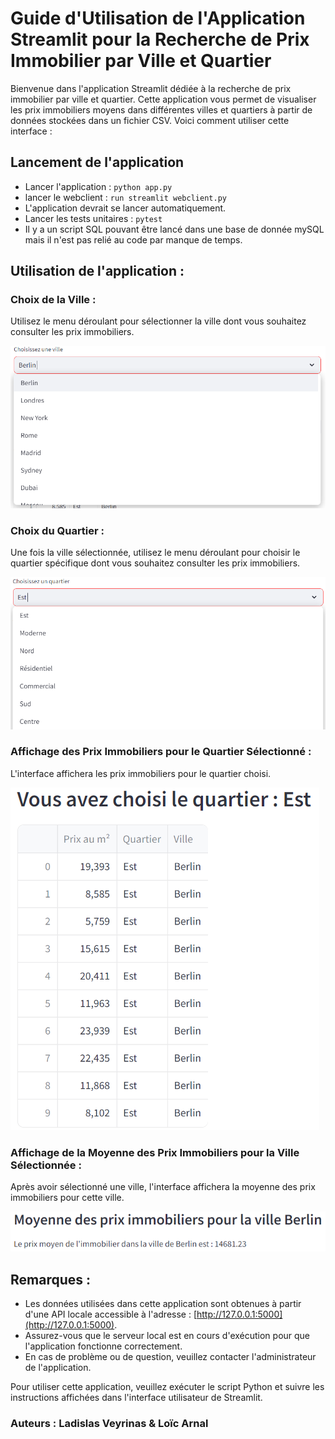 # Guide d'Utilisation de l'Application Streamlit pour la Recherche de Prix Immobilier par Ville et Quartier

Bienvenue dans l'application Streamlit dédiée à la recherche de prix immobilier par ville et quartier. Cette application vous permet de visualiser les prix immobiliers moyens dans différentes villes et quartiers à partir de données stockées dans un fichier CSV. Voici comment utiliser cette interface :

## Lancement de l'application

- Lancer l'application : ``python app.py``
- lancer le webclient : ``run streamlit webclient.py``
- L'application devrait se lancer automatiquement.
- Lancer les tests unitaires : ``pytest``
- Il y a un script SQL pouvant être lancé dans une base de donnée mySQL mais il n'est pas relié au code par manque de temps.

## Utilisation de l'application :

### Choix de la Ville :
Utilisez le menu déroulant pour sélectionner la ville dont vous souhaitez consulter les prix immobiliers.

![](Images/ChoixVille.PNG)


### Choix du Quartier :
Une fois la ville sélectionnée, utilisez le menu déroulant pour choisir le quartier spécifique dont vous souhaitez consulter les prix immobiliers.

![](Images/ChoixQuartier.PNG)

### Affichage des Prix Immobiliers pour le Quartier Sélectionné :
L'interface affichera les prix immobiliers pour le quartier choisi.

![](Images/AfficheVilleQuartier.PNG)

### Affichage de la Moyenne des Prix Immobiliers pour la Ville Sélectionnée :
Après avoir sélectionné une ville, l'interface affichera la moyenne des prix immobiliers pour cette ville.

![](Images/AffichePrixMoyen.PNG)

## Remarques :

- Les données utilisées dans cette application sont obtenues à partir d'une API locale accessible à l'adresse : [http://127.0.0.1:5000](http://127.0.0.1:5000).
- Assurez-vous que le serveur local est en cours d'exécution pour que l'application fonctionne correctement.
- En cas de problème ou de question, veuillez contacter l'administrateur de l'application.

Pour utiliser cette application, veuillez exécuter le script Python et suivre les instructions affichées dans l'interface utilisateur de Streamlit.

### Auteurs : Ladislas Veyrinas & Loïc Arnal